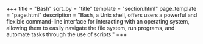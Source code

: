 +++
title = "Bash"
sort_by = "title"
template = "section.html"
page_template = "page.html"
description = "Bash, a Unix shell, offers users a powerful and flexible command-line interface for interacting with an operating system, allowing them to easily navigate the file system, run programs, and automate tasks through the use of scripts."
+++
